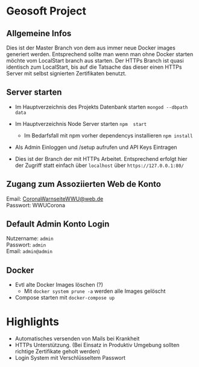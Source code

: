 # Geosoft Project

## Allgemeine Infos
Dies ist der Master Branch von dem aus immer neue Docker images generiert werden. Entsprechend sollte man wenn man ohne Docker starten möchte vom
LocalStart branch aus starten. Der HTTPs Branch ist quasi identisch zum LocalStart, bis auf die Tatsache das dieser einen HTTPs Server mit selbst signierten
Zertifikaten benutzt. 

## Server starten
- Im Hauptverzeichnis des  Projekts  Datenbank  starten
`mongod --dbpath data`
- Im Hauptverzeichnis  Node Server  starten `npm  start`
  - Im  Bedarfsfall  mit npm vorher  dependencys  installieren `npm install` 
  
- Als Admin Einloggen und /setup aufrufen und API Keys Eintragen
- Dies ist der Branch der mit HTTPs Arbeitet. Entsprechend erfolgt hier der Zugriff statt einfach über `localhost` über
    `https://127.0.0.1:80/`


## Zugang zum Assoziierten Web de Konto
Email: CoronaWarnseiteWWU@web.de <br>
Passwort: WWUCorona

## Default Admin Konto Login
Nutzername: `admin` <br>
Passwort: `admin` <br>
Email: `admin@admin` <br>

## Docker
- Evtl alte Docker Images löschen (?)
    - Mit `docker system prune -a` werden alle Images gelöscht
- Compose starten mit `docker-compose up`

# Highlights 
- Automatisches versenden von Mails bei Krankheit
- HTTPs Unterstützung. (Bei Einsatz in Produktiv Umgebung sollten richtige Zertifikate geholt werden)
- Login System mit Verschlüsseltem Passwort
